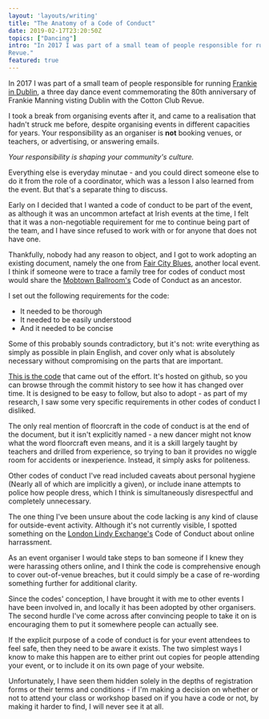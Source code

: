```yaml
---
layout: 'layouts/writing'
title: "The Anatomy of a Code of Conduct"
date: 2019-02-17T23:20:50Z
topics: ["Dancing"]
intro: "In 2017 I was part of a small team of people responsible for running Frankie in Dublin, a three day dance event commemorating the 80th anniversary of Frankie Manning visting Dublin with the Cotton Club
Revue."
featured: true
---
```


In 2017 I was part of a small team of people responsible for running [Frankie
in Dublin](http://frankieindublin.com/), a three day dance event commemorating
the 80th anniversary of Frankie Manning visting Dublin with the Cotton Club
Revue.

I took a break from organising events after it, and came to a
realisation that hadn't struck me before, despite organising events in
different capacities for years. Your responsibility as an organiser is **not**
booking venues, or teachers, or advertising, or answering emails.

*Your responsibility is shaping your community's culture.*

Everything else is everyday minutae - and you could direct someone else to do
it from the role of a coordinator, which was a lesson I also learned from the
event. But that's a separate thing to discuss.

Early on I decided that I wanted a code of conduct to be part of the event, as
although it was an uncommon artefact at Irish events at the time, I felt that
it was a non-negotiable requirement for me to continue being part of the team,
and I have since refused to work with or for anyone that does not have one.

Thankfully, nobody had any reason to object, and I got to work adopting an
existing document, namely the one from [Fair City
Blues](http://www.faircityblues.com/), another local event. I think if someone
were to trace a family tree for codes of conduct most would share the [Mobtown
Ballroom's](https://mobtownballroom.com/code) Code of Conduct as an ancestor.

I set out the following requirements for the code:  

* It needed to be thorough
* It needed to be easily understood
* And it needed to be concise

Some of this probably sounds contradictory, but it's not: write everything as
simply as possible in plain English, and cover only what is absolutely
necessary without compromising on the parts that are important.

[This is the code](https://adubhlaoich.github.io/dance-code-of-conduct/) that
came out of the effort. It's hosted on github, so you can browse through the
commit history to see how it has changed over time. It is designed to be easy
to follow, but also to adopt - as part of my research, I saw some very specific
requirements in other codes of conduct I disliked.

The only real mention of floorcraft in the code of conduct is at the end of the
document, but it isn't explicitly named - a new dancer might not know what the
word floorcraft even means, and it is a skill largely taught by teachers and
drilled from experience, so trying to ban it provides no wiggle room for
accidents or inexperience. Instead, it simply asks for politeness.

Other codes of conduct I've read included caveats about personal hygiene
(Nearly all of which are implicitly a given), or include inane attempts to
police how people dress, which I think is simultaneously disrespectful and
completely unnecessary.

The one thing I've been unsure about the code lacking is any kind of clause for
outside-event activity. Although it's not currently visible, I spotted
something on the [London Lindy
Exchange's](https://www.londonlindyexchange.com/) Code of Conduct about online
harrassment.

As an event organiser I would take steps to ban someone if I knew they were 
harassing others online, and I think the code is comprehensive enough to cover
out-of-venue breaches, but it could simply be a case of re-wording something
further for additional clarity.

Since the codes' conception, I have brought it with me to other events I have
been involved in, and locally it has been adopted by other organisers. The
second hurdle I've come across after convincing people to take it on is
encouraging them to put it somewhere people can actually see.

If the explicit purpose of a code of conduct is for your event attendees to
feel safe, then they need to be aware it exists. The two simplest ways I know
to make this happen are to either print out copies for people attending your
event, or to include it on its own page of your website.

Unfortunately, I have seen them hidden solely in the depths of registration
forms or their terms and conditions - if I'm making a decision on whether or
not to attend your class or workshop based on if you have a code or not, by
making it harder to find, I will never see it at all.
